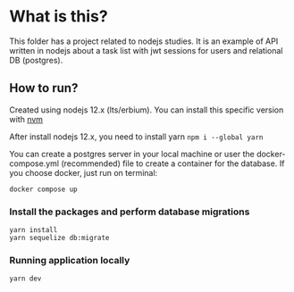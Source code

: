 # What is this?

This folder has a project related to nodejs studies. It is an example of API written in nodejs about a task list with jwt sessions for users and relational DB (postgres).

## How to run?

Created using nodejs 12.x (lts/erbium). You can install this specific version with [nvm](https://github.com/nvm-sh/nvm)

After install nodejs 12.x, you need to install yarn `npm i --global yarn`

You can create a postgres server in your local machine or user the docker-compose.yml (recommended) file to create a container for the database. If you choose docker, just run on terminal:

```
docker compose up
```

### Install the packages and perform database migrations

```
yarn install
yarn sequelize db:migrate
```

### Running application locally

```
yarn dev
```
